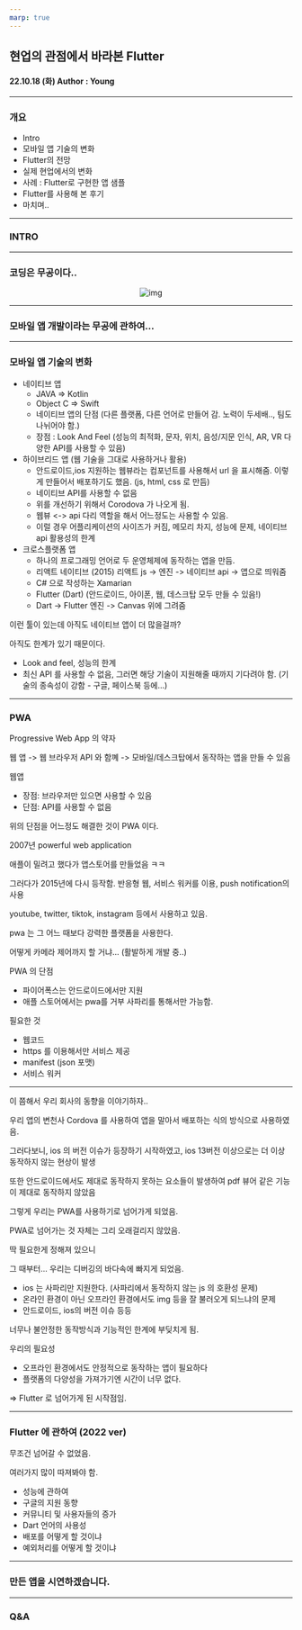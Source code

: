 ```yaml
---
marp: true
---
```


## 현업의 관점에서 바라본 Flutter

#### 22.10.18 (화) Author : Young

---

### 개요

- Intro
- 모바일 앱 기술의 변화
- Flutter의 전망
- 실제 현업에서의 변화
- 사례 : Flutter로 구현한 앱 샘플
- Flutter를 사용해 본 후기
- 마치며..

---

### INTRO

---

### 코딩은 무공이다..

<center>

![img](https://i1.ruliweb.com/img/22/01/08/17e385db53720a7a1.png)

</center>

---

### 모바일 앱 개발이라는 무공에 관하여...

---

### 모바일 앱 기술의 변화

- 네이티브 앱
  - JAVA => Kotlin
  - Object C => Swift
  - 네이티브 앱의 단점 (다른 플랫폼, 다른 언어로 만들어 감. 노력이 두세배.., 팀도 나뉘어야 함.)
  - 장점 : Look And Feel (성능의 최적화, 문자, 위치, 음성/지문 인식, AR, VR 다양한 API를 사용할 수 있음)
- 하이브리드 앱 (웹 기술을 그대로 사용하거나 활용)
  - 안드로이드,ios 지원하는 웹뷰라는 컴포넌트를 사용해서 url 을 표시해줌. 이렇게 만들어서 배포하기도 했음. (js, html, css 로 만듬)
  - 네이티브 API를 사용할 수 없음
  - 위를 개선하기 위해서 Corodova 가 나오게 됨.
  - 웹뷰 <-> api 다리 역할을 해서 어느정도는 사용할 수 있음.
  - 이럴 경우 어플리케이션의 사이즈가 커짐, 메모리 차지, 성능에 문제, 네이티브 api 활용성의 한계
- 크로스플랫폼 앱
  - 하나의 프로그래밍 언어로 두 운영체제에 동작하는 앱을 만듬.
  - 리액트 네이티브 (2015) 리액트 js -> 엔진 -> 네이티브 api -> 앱으로 띄워줌
  - C# 으로 작성하는 Xamarian
  - Flutter (Dart) (안드로이드, 아이폰, 웹, 데스크탑 모두 만들 수 있음!)
  - Dart -> Flutter 엔진 -> Canvas 위에 그려줌

이런 툴이 있는데
아직도 네이티브 앱이 더 많을걸까?

아직도 한계가 있기 때문이다.

- Look and feel, 성능의 한계
- 최신 API 를 사용할 수 없음, 그러면 해당 기술이 지원해줄 때까지 기다려야 함. (기술의 종속성이 강함 - 구글, 페이스북 등에...)

---

### PWA

Progressive Web App 의 약자

웹 앱 -> 웹 브라우저 API 와 함꼐 -> 모바일/데스크탑에서 동작하는 앱을 만들 수 있음

웹앱

- 장점: 브라우저만 있으면 사용할 수 있음
- 단점: API를 사용할 수 없음

위의 단점을 어느정도 해결한 것이 PWA 이다.

2007년
powerful web application

애플이 밀려고 했다가 앱스토어를 만들었음 ㅋㅋ

그러다가 2015년에 다시 등작함.
반응형 웹, 서비스 워커를 이용, push notification의 사용

youtube, twitter, tiktok, instagram 등에서 사용하고 있음.

pwa 는 그 어느 때보다 강력한 플랫폼을 사용한다.

어떻게 카메라 제어까지 할 거냐... (활발하게 개발 중..)

PWA 의 단점

- 파이어폭스는 안드로이드에서만 지원
- 애플 스토어에서는 pwa를 거부 사파리를 통해서만 가능함.

필요한 것

- 웹코드
- https 를 이용해서만 서비스 제공
- manifest (json 포맷)
- 서비스 워커

---

이 쯤해서
우리 회사의 동향을 이야기하자..

우리 앱의 변천사
Cordova 를 사용하여 앱을 말아서 배포하는 식의 방식으로 사용하였음.

그러다보니, ios 의 버전 이슈가 등장하기 시작하였고, ios 13버전 이상으로는 더 이상 동작하지 않는 현상이 발생

또한 안드로이드에서도 제대로 동작하지 못하는 요소들이 발생하여 pdf 뷰어 같은 기능이 제대로 동작하지 않았음

그렇게 우리는 PWA를 사용하기로 넘어가게 되었음.

PWA로 넘어가는 것 자체는 그리 오래걸리지 않았음.

딱 필요한게 정해져 있으니

그 때부터... 우리는 디버깅의 바다속에 빠지게 되었음.

- ios 는 사파리만 지원한다. (사파리에서 동작하지 않는 js 의 호환성 문제)
- 온라인 환경이 아닌 오프라인 환경에서도 img 등을 잘 불러오게 되느냐의 문제
- 안드로이드, ios의 버전 이슈 등등

너무나 불안정한 동작방식과
기능적인 한계에 부딪치게 됨.

우리의 필요성

- 오프라인 환경에서도 안정적으로 동작하는 앱이 필요하다
- 플랫폼의 다양성을 가져가기엔 시간이 너무 없다.

=> Flutter 로 넘어가게 된 시작점임.

---

### Flutter 에 관하여 (2022 ver)

무조건 넘어갈 수 없었음.

여러가지 많이 따져봐야 함.

- 성능에 관하여
- 구글의 지원 동향
- 커뮤니티 및 사용자들의 증가
- Dart 언어의 사용성
- 배포를 어떻게 할 것이냐
- 예외처리를 어떻게 할 것이냐

---

### 만든 앱을 시연하겠습니다.

---

### Q&A
